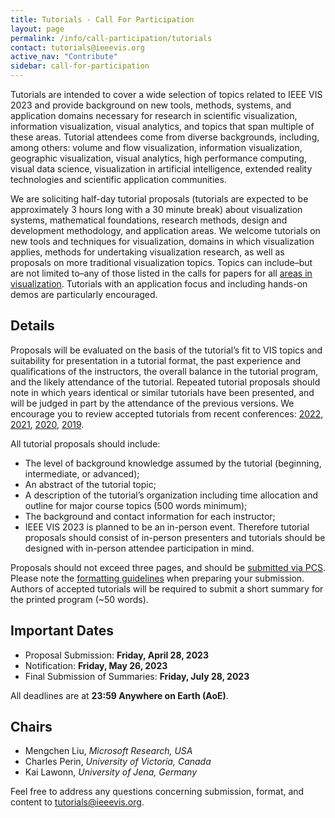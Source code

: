 ```yaml
---
title: Tutorials - Call For Participation
layout: page
permalink: /info/call-participation/tutorials
contact: tutorials@ieeevis.org
active_nav: "Contribute"
sidebar: call-for-participation
---
```


Tutorials are intended to cover a wide selection of topics related to IEEE VIS 2023 and provide background on new tools, methods, systems, and application domains necessary for research in scientific visualization, information visualization, visual analytics, and topics that span multiple of these areas. Tutorial attendees come from diverse backgrounds, including, among others: volume and flow visualization, information visualization, geographic visualization, visual analytics, high performance computing, visual data science, visualization in artificial intelligence, extended reality technologies and scientific application communities.

We are soliciting half-day tutorial proposals (tutorials are expected to be approximately 3 hours long with a 30 minute break) about visualization systems, mathematical foundations, research methods, design and development methodology, and application areas. We welcome tutorials on new tools and techniques for visualization, domains in which visualization applies, methods for undertaking visualization research, as well as proposals on more traditional visualization topics. Topics can include–but are not limited to–any of those listed in the calls for papers for all [areas in visualization](/year/2023/info/call-participation/call-for-participation). Tutorials with an application focus and including hands-on demos are particularly encouraged.

## Details

Proposals will be evaluated on the basis of the tutorial’s fit to VIS topics and suitability for presentation in a tutorial format, the past experience and qualifications of the instructors, the overall balance in the tutorial program, and the likely attendance of the tutorial. Repeated tutorial proposals should note in which years identical or similar tutorials have been presented, and will be judged in part by the attendance of the previous versions. We encourage you to review accepted tutorials from recent conferences: [2022](https://ieeevis.org/year/2022/info/tutorials), [2021](https://ieeevis.org/year/2021/info/tutorials),  [2020](https://ieeevis.org/year/2020/info/tutorials),  [2019](https://ieeevis.org/year/2019/info/tutorials).

All tutorial proposals should include:

* The level of background knowledge assumed by the tutorial (beginning, intermediate, or advanced);
* An abstract of the tutorial topic;
* A description of the tutorial’s organization including time allocation and outline for major course topics (500 words minimum);
* The background and contact information for each instructor;
* IEEE VIS 2023 is planned to be an in-person event. Therefore tutorial proposals should consist of in-person presenters and tutorials should be designed with in-person attendee participation in mind.

Proposals should not exceed three pages, and should be [submitted via PCS](http://new.precisionconference.com/vgtc/). Please note the [formatting guidelines](https://tc.computer.org/vgtc/publications/conference/) when preparing your submission. Authors of accepted tutorials will be required to submit a short summary for the printed program (~50 words).

## Important Dates
* Proposal Submission: **Friday, April 28, 2023**
* Notification: **Friday, May 26, 2023**
* Final Submission of Summaries: **Friday, July 28, 2023**

All deadlines are at **23:59 Anywhere on Earth (AoE)**.

## Chairs

* Mengchen Liu, *Microsoft Research, USA*
* Charles Perin, *University of Victoria, Canada*
* Kai Lawonn, *University of Jena, Germany*

Feel free to address any questions concerning submission, format, and content to [tutorials@ieeevis.org](mailto:tutorials@ieeevis.org).


